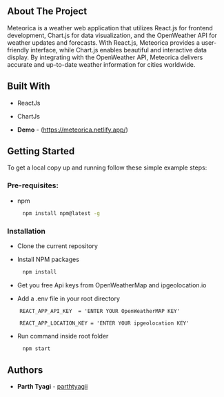## About The Project

Meteorica is a weather web application that utilizes React.js for frontend development, Chart.js for data visualization, and the OpenWeather API for weather updates and forecasts. With React.js, Meteorica provides a user-friendly interface, while Chart.js enables beautiful and interactive data display. By integrating with the OpenWeather API, Meteorica delivers accurate and up-to-date weather information for cities worldwide.

## Built With

* ReactJs

* ChartJs

* **Demo** - (https://meteorica.netlify.app/)

## Getting Started

To get a local copy up and running follow these simple example steps:

### Pre-requisites:

* npm

```sh
     npm install npm@latest -g
```

### Installation

* Clone the current repository

* Install NPM packages

```sh
     npm install
```

* Get you free Api keys from OpenWeatherMap and ipgeolocation.io


* Add a .env file in your root directory

```JS
    REACT_APP_API_KEY  = 'ENTER YOUR OpenWeatherMAP KEY'
```
```JS
    REACT_APP_LOCATION_KEY = 'ENTER YOUR ipgeolocation KEY'
```

* Run command inside root folder

```sh
     npm start
```

## Authors

* **Parth Tyagi** - [parthtyagii](https://github.com/parthtyagii)